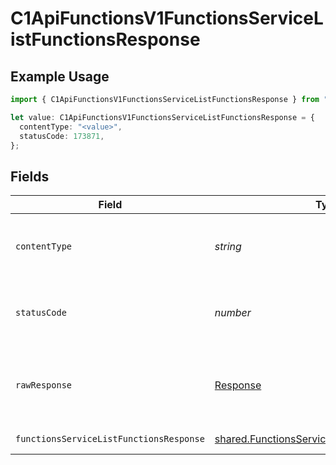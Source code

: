 # C1ApiFunctionsV1FunctionsServiceListFunctionsResponse

## Example Usage

```typescript
import { C1ApiFunctionsV1FunctionsServiceListFunctionsResponse } from "conductorone-sdk-typescript/sdk/models/operations";

let value: C1ApiFunctionsV1FunctionsServiceListFunctionsResponse = {
  contentType: "<value>",
  statusCode: 173871,
};
```

## Fields

| Field                                                                                                               | Type                                                                                                                | Required                                                                                                            | Description                                                                                                         |
| ------------------------------------------------------------------------------------------------------------------- | ------------------------------------------------------------------------------------------------------------------- | ------------------------------------------------------------------------------------------------------------------- | ------------------------------------------------------------------------------------------------------------------- |
| `contentType`                                                                                                       | *string*                                                                                                            | :heavy_check_mark:                                                                                                  | HTTP response content type for this operation                                                                       |
| `statusCode`                                                                                                        | *number*                                                                                                            | :heavy_check_mark:                                                                                                  | HTTP response status code for this operation                                                                        |
| `rawResponse`                                                                                                       | [Response](https://developer.mozilla.org/en-US/docs/Web/API/Response)                                               | :heavy_check_mark:                                                                                                  | Raw HTTP response; suitable for custom response parsing                                                             |
| `functionsServiceListFunctionsResponse`                                                                             | [shared.FunctionsServiceListFunctionsResponse](../../../sdk/models/shared/functionsservicelistfunctionsresponse.md) | :heavy_minus_sign:                                                                                                  | Successful response                                                                                                 |